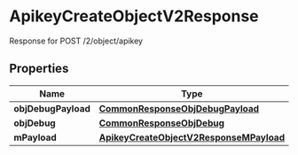 

# ApikeyCreateObjectV2Response

Response for POST /2/object/apikey

## Properties

| Name | Type | Description | Notes |
|------------ | ------------- | ------------- | -------------|
|**objDebugPayload** | [**CommonResponseObjDebugPayload**](CommonResponseObjDebugPayload.md) |  |  |
|**objDebug** | [**CommonResponseObjDebug**](CommonResponseObjDebug.md) |  |  [optional] |
|**mPayload** | [**ApikeyCreateObjectV2ResponseMPayload**](ApikeyCreateObjectV2ResponseMPayload.md) |  |  |



